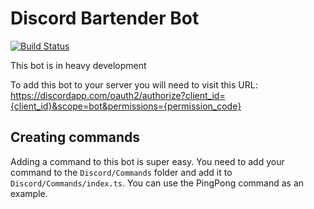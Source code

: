 # Discord Bartender Bot
[![Build Status](https://travis-ci.org/Rocksheep/bartender.svg?branch=master)](https://travis-ci.org/Rocksheep/bartender)

This bot is in heavy development

To add this bot to your server you will need to visit this URL:
https://discordapp.com/oauth2/authorize?client_id={client_id}&scope=bot&permissions={permission_code}

## Creating commands
Adding a command to this bot is super easy. You need to add your command to the `Discord/Commands` folder and add it to
`Discord/Commands/index.ts`. You can use the PingPong command as an example.
